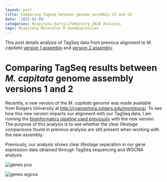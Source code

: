 ```yaml
---
layout: post
title: Comparing TagSeq between genome assembly V1 and V2
date: '2022-02-09'
categories: Mcapitata_EarlyLifeHistory_2020 Analysis
tags: Mcapitata Molecular R GeneExpression
---
```


This post details analysis of TagSeq data from previous alignment to *M. capitata* [version 1 assembly](http://cyanophora.rutgers.edu/montipora/) and [version 2 assembly](http://cyanophora.rutgers.edu/montipora/). 

# Comparing TagSeq results between *M. capitata* genome assembly versions 1 and 2 

Recently, a new version of the *M. capitata* genome was made available from Rutgers University at http://cyanophora.rutgers.edu/montipora/. To see how this new version impacts our alignment with our TagSeq data, I am running the [bioinformatics pipeline used previously](https://github.com/AHuffmyer/EarlyLifeHistory_Energetics/blob/master/Mcap2020/Scripts/TagSeq/TagSeq_BioInf.md) with the new version. The purpose of this analysis is to see whether the clear lifestage comparisons found in previous analysis are still present when working with the new assembly.  

Previously, our analysis shows clear lifestage separation in our gene expression data obtained through TagSeq sequencing and WGCNA analysis.  

![genes pca](https://ahuffmyer.github.io/ASH_Putnam_Lab_Notebook/images/NotebookImages/GeneExpression/pca_genes.png)

![genes wgcna](https://ahuffmyer.github.io/ASH_Putnam_Lab_Notebook/images/NotebookImages/GeneExpression/wgcna_genes.png)